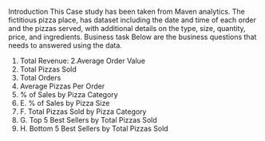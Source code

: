 Introduction This Case study has been taken from Maven analytics. The fictitious pizza place, has dataset including the date and time of each order and the pizzas served, with additional details on the type, size, quantity, price, and ingredients. Business task Below are the business questions that needs to answered using the data.
1. Total Revenue:
2.Average Order Value
3. Total Pizzas Sold
4. Total Orders
5. Average Pizzas Per Order
6.  % of Sales by Pizza Category
7.  E. % of Sales by Pizza Size
8.  F. Total Pizzas Sold by Pizza Category
9.  G. Top 5 Best Sellers by Total Pizzas Sold
10.  H. Bottom 5 Best Sellers by Total Pizzas Sold
